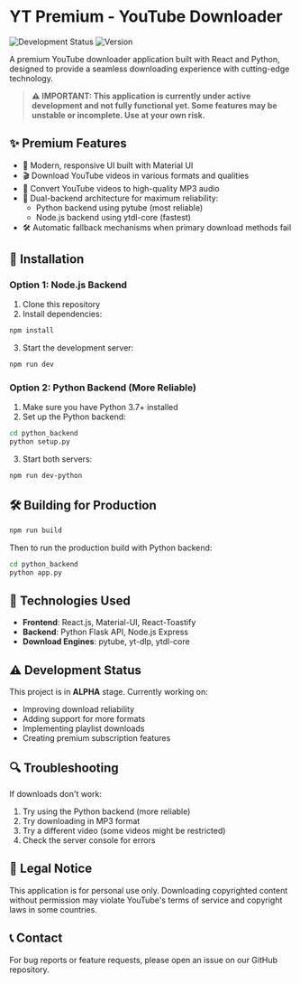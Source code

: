 # YT Premium - YouTube Downloader

![Development Status](https://img.shields.io/badge/Status-Under%20Development-yellow)
![Version](https://img.shields.io/badge/Version-0.2.0%20(Alpha)-blue)

A premium YouTube downloader application built with React and Python, designed to provide a seamless downloading experience with cutting-edge technology.

> **⚠️ IMPORTANT: This application is currently under active development and not fully functional yet. Some features may be unstable or incomplete. Use at your own risk.**

## ✨ Premium Features

- 📱 Modern, responsive UI built with Material UI
- 🎬 Download YouTube videos in various formats and qualities
- 🎵 Convert YouTube videos to high-quality MP3 audio
- 🚀 Dual-backend architecture for maximum reliability:
  - Python backend using pytube (most reliable)
  - Node.js backend using ytdl-core (fastest)
- 🛠️ Automatic fallback mechanisms when primary download methods fail

## 🚀 Installation

### Option 1: Node.js Backend

1. Clone this repository
2. Install dependencies:

```bash
npm install
```

3. Start the development server:

```bash
npm run dev
```

### Option 2: Python Backend (More Reliable)

1. Make sure you have Python 3.7+ installed
2. Set up the Python backend:

```bash
cd python_backend
python setup.py
```

3. Start both servers:

```bash
npm run dev-python
```

## 🛠️ Building for Production

```bash
npm run build
```

Then to run the production build with Python backend:

```bash
cd python_backend
python app.py
```

## 🔧 Technologies Used

- **Frontend**: React.js, Material-UI, React-Toastify
- **Backend**: Python Flask API, Node.js Express
- **Download Engines**: pytube, yt-dlp, ytdl-core

## ⚠️ Development Status

This project is in **ALPHA** stage. Currently working on:

- Improving download reliability
- Adding support for more formats
- Implementing playlist downloads
- Creating premium subscription features

## 🔍 Troubleshooting

If downloads don't work:
1. Try using the Python backend (more reliable)
2. Try downloading in MP3 format
3. Try a different video (some videos might be restricted)
4. Check the server console for errors

## 📝 Legal Notice

This application is for personal use only. Downloading copyrighted content without permission may violate YouTube's terms of service and copyright laws in some countries.

## 📞 Contact

For bug reports or feature requests, please open an issue on our GitHub repository.
